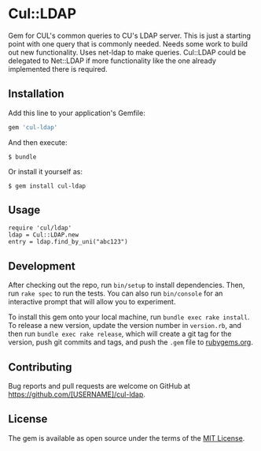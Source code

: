 # Cul::LDAP

Gem for CUL's common queries to CU's LDAP server. This is just a starting point with one query that is commonly needed. Needs some work to build out new functionality. Uses net-ldap to make queries. Cul::LDAP could be delegated to Net::LDAP if more functionality like the one already implemented there is required.

## Installation

Add this line to your application's Gemfile:

```ruby
gem 'cul-ldap'
```

And then execute:

    $ bundle

Or install it yourself as:

    $ gem install cul-ldap

## Usage

```
require 'cul/ldap'
ldap = Cul::LDAP.new
entry = ldap.find_by_uni("abc123")
```

## Development

After checking out the repo, run `bin/setup` to install dependencies. Then, run `rake spec` to run the tests. You can also run `bin/console` for an interactive prompt that will allow you to experiment.

To install this gem onto your local machine, run `bundle exec rake install`. To release a new version, update the version number in `version.rb`, and then run `bundle exec rake release`, which will create a git tag for the version, push git commits and tags, and push the `.gem` file to [rubygems.org](https://rubygems.org).

## Contributing

Bug reports and pull requests are welcome on GitHub at https://github.com/[USERNAME]/cul-ldap.


## License

The gem is available as open source under the terms of the [MIT License](http://opensource.org/licenses/MIT).
